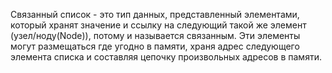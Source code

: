 Связанный список - это тип данных, представленный элементами, который хранят значение и ссылку на следующий такой же элемент (узел/ноду(Node)), потому и называется связанным. Эти элементы могут размещаться где угодно в памяти, храня адрес следующего элемента списка и составляя цепочку произвольных адресов в памяти.